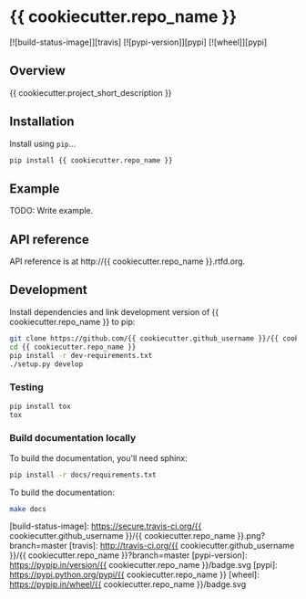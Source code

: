 # {{ cookiecutter.repo_name }}

[![build-status-image]][travis]
[![pypi-version]][pypi]
[![wheel]][pypi]

## Overview

{{ cookiecutter.project_short_description }}

## Installation

Install using `pip`...

```bash
pip install {{ cookiecutter.repo_name }}
```

## Example

TODO: Write example.

## API reference

API reference is at http://{{ cookiecutter.repo_name }}.rtfd.org.

## Development
Install dependencies and link development version of {{ cookiecutter.repo_name }} to pip:
```bash
git clone https://github.com/{{ cookiecutter.github_username }}/{{ cookiecutter.repo_name }}
cd {{ cookiecutter.repo_name }}
pip install -r dev-requirements.txt
./setup.py develop
```

### Testing
```bash
pip install tox
tox
```

### Build documentation locally
To build the documentation, you'll need sphinx:
```bash
pip install -r docs/requirements.txt
```

To build the documentation:
```bash
make docs
```



[build-status-image]: https://secure.travis-ci.org/{{ cookiecutter.github_username }}/{{ cookiecutter.repo_name }}.png?branch=master
[travis]: http://travis-ci.org/{{ cookiecutter.github_username }}/{{ cookiecutter.repo_name }}?branch=master
[pypi-version]: https://pypip.in/version/{{ cookiecutter.repo_name }}/badge.svg
[pypi]: https://pypi.python.org/pypi/{{ cookiecutter.repo_name }}
[wheel]: https://pypip.in/wheel/{{ cookiecutter.repo_name }}/badge.svg
